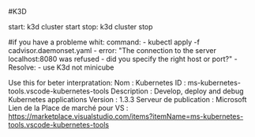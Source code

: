 #K3D

start: k3d cluster start
stop: k3d cluster stop


#if you have a probleme whit:
command:
    - kubectl apply -f cadvisor.daemonset.yaml
      - error: "The connection to the server localhost:8080 was refused - did you specify the right host or port?"
    - Resolve:
      - use K3d not minicube

Use this for beter interpratation:
Nom : Kubernetes
ID : ms-kubernetes-tools.vscode-kubernetes-tools
Description : Develop, deploy and debug Kubernetes applications
Version : 1.3.3
Serveur de publication : Microsoft
Lien de la Place de marché pour VS : https://marketplace.visualstudio.com/items?itemName=ms-kubernetes-tools.vscode-kubernetes-tools
